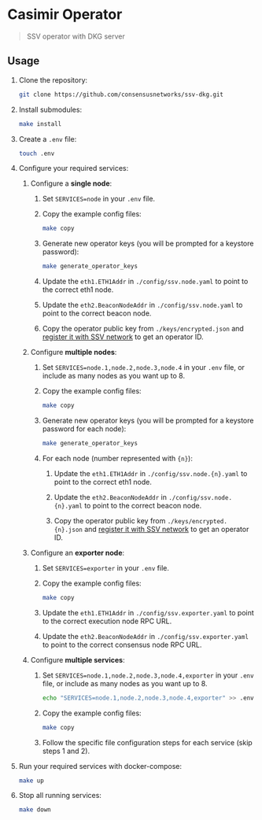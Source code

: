 # Casimir Operator

> SSV operator with DKG server

## Usage

1. Clone the repository:

    ```bash
    git clone https://github.com/consensusnetworks/ssv-dkg.git
    ```

2. Install submodules:

    ```bash
    make install
    ```

3. Create a `.env` file:

    ```bash
    touch .env
    ```

4. Configure your required services:

    1. Configure a **single node**:

        1. Set `SERVICES=node` in your `.env` file.

        2. Copy the example config files:

            ```bash
            make copy
            ```

        3. Generate new operator keys (you will be prompted for a keystore password):

            ```bash
            make generate_operator_keys
            ```

        4. Update the `eth1.ETH1Addr` in `./config/ssv.node.yaml` to point to the correct eth1 node.

        5. Update the `eth2.BeaconNodeAddr` in `./config/ssv.node.yaml` to point to the correct beacon node.

        6. Copy the operator public key from `./keys/encrypted.json` and [register it with SSV network](https://docs.ssv.network/run-a-node/operator-node/registration) to get an operator ID.

    2. Configure **multiple nodes**:

        1. Set `SERVICES=node.1,node.2,node.3,node.4` in your `.env` file, or include as many nodes as you want up to 8.

        2. Copy the example config files:

            ```bash
            make copy
            ```

        3. Generate new operator keys (you will be prompted for a keystore password for each node):

            ```bash
            make generate_operator_keys
            ```

        4. For each node (number represented with `{n}`):

            1. Update the `eth1.ETH1Addr` in `./config/ssv.node.{n}.yaml` to point to the correct eth1 node.

            2. Update the `eth2.BeaconNodeAddr` in `./config/ssv.node.{n}.yaml` to point to the correct beacon node.

            3. Copy the operator public key from `./keys/encrypted.{n}.json` and [register it with SSV network](https://docs.ssv.network/run-a-node/operator-node/registration) to get an operator ID.

    3. Configure an **exporter node**:

        1. Set `SERVICES=exporter` in your `.env` file.

        2. Copy the example config files:

            ```bash
            make copy
            ```

        3. Update the `eth1.ETH1Addr` in `./config/ssv.exporter.yaml` to point to the correct execution node RPC URL.

        4. Update the `eth2.BeaconNodeAddr` in `./config/ssv.exporter.yaml` to point to the correct consensus node RPC URL.

    4. Configure **multiple services**:

        1. Set `SERVICES=node.1,node.2,node.3,node.4,exporter` in your `.env` file, or include as many nodes as you want up to 8.

            ```bash
            echo "SERVICES=node.1,node.2,node.3,node.4,exporter" >> .env
            ```

        2. Copy the example config files:

            ```bash
            make copy
            ```

        3. Follow the specific file configuration steps for each service (skip steps 1 and 2).

5. Run your required services with docker-compose:

    ```bash
    make up
    ```

6. Stop all running services:

    ```bash
    make down
    ```
